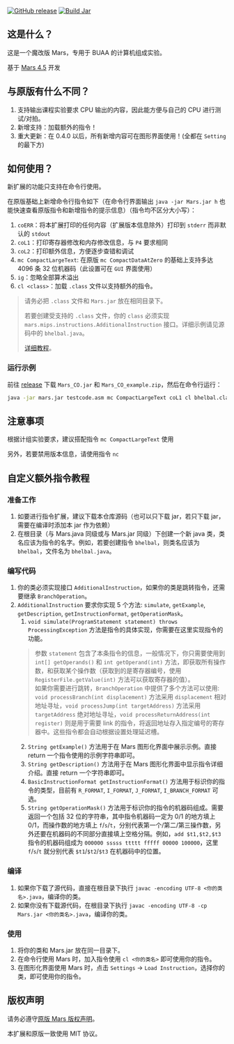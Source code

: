 [![GitHub release](https://img.shields.io/github/release/Toby-Shi-cloud/Mars-with-BUAA-CO-extension.svg)](https://GitHub.com/Toby-Shi-cloud/Mars-with-BUAA-CO-extension/releases/)
[![Build Jar](https://github.com/Toby-Shi-cloud/Mars-with-BUAA-CO-extension/actions/workflows/build.yml/badge.svg)](https://github.com/Toby-Shi-cloud/Mars-with-BUAA-CO-extension/actions/workflows/build.yml)

## 这是什么？

这是一个魔改版 Mars，专用于 BUAA 的计算机组成实验。

基于 [Mars 4.5](http://courses.missouristate.edu/KenVollmar/MARS/) 开发

## 与原版有什么不同？

1. 支持输出课程实验要求 CPU 输出的内容，因此能方便与自己的 CPU 进行测试/对拍。
2. 新增支持：加载额外的指令！
3. 重大更新：在 0.4.0 以后，所有新增内容可在图形界面使用！(全都在 `Setting` 的最下方)

## 如何使用？

新扩展的功能只支持在命令行使用。

在原版基础上新增命令行指令如下（在命令行界面输出 `java -jar Mars.jar h` 也能快速查看原版指令和新增指令的提示信息）（指令均不区分大小写）：

1. `coERR`：将本扩展打印的任何内容（扩展版本信息除外）打印到 `stderr` 而非默认的 `stdout`
2. `coL1`：打印寄存器修改和内存修改信息，与 `P4` 要求相同
3. `coL2`：打印额外信息，方便逐步查错和调试
4. `mc CompactLargeText`: 在原版 `mc CompactDataAtZero` 的基础上支持多达 $4096$ 条 $32$ 位机器码（此设置可在 `GUI` 界面使用）
5. `ig`：忽略全部算术溢出
6. `cl <class>`：加载 `.class` 文件以支持额外的指令。
> 请务必把 `.class` 文件和 `Mars.jar` 放在相同目录下。
> 
> 若要创建受支持的 `.class` 文件，你的 `class` 必须实现 `mars.mips.instructions.AdditionalInstruction` 接口。详细示例请见源码中的 `bhelbal.java`。
>
> [详细教程](#自定义额外指令教程)。

### 运行示例

前往 [release](https://GitHub.com/Toby-Shi-cloud/Mars-with-BUAA-CO-extension/releases/) 下载 `Mars_CO.jar` 和 `Mars_CO_example.zip`，然后在命令行运行：

```sh
java -jar mars.jar testcode.asm mc CompactLargeText coL1 cl bhelbal.class ig
```

## 注意事项

根据计组实验要求，建议搭配指令 `mc CompactLargeText` 使用

另外，若要禁用版本信息，请使用指令 `nc`

## 自定义额外指令教程

### 准备工作

1. 如要进行指令扩展，建议下载本仓库源码（也可以只下载 jar，若只下载 jar，需要在编译时添加本 jar 作为依赖）
2. 在根目录（与 Mars.java 同级或与 Mars.jar 同级）下创建一个新 java 类，类名应该为指令的名字。例如，若要创建指令 `bhelbal`，则类名应该为 `bhelbal`，文件名为 `bhelbal.java`。

### 编写代码

1. 你的类必须实现接口 `AdditionalInstruction`，如果你的类是跳转指令，还需要继承 `BranchOperation`。
2. `AdditionalInstruction` 要求你实现 5 个方法: `simulate`, `getExample`, `getDescription`, `getInstructionFormat`, `getOperationMask`。
   1. `void simulate(ProgramStatement statement) throws ProcessingException` 方法是指令的具体实现，你需要在这里实现指令的功能。
    > 参数 `statement` 包含了本条指令的信息，一般情况下，你只需要使用到 `int[] getOperands()` 和 `int getOperand(int)` 方法，即获取所有操作数，和获取某个操作数（获取到的是寄存器编号，使用 `RegisterFile.getValue(int)` 方法可以获取寄存器的值）。  
    > 如果你需要进行跳转，`BranchOperation` 中提供了多个方法可以使用: `void processBranch(int displacement)` 方法采用 `displacement` 相对地址寻址，`void processJump(int targetAddress)` 方法采用 `targetAddress` 绝对地址寻址，`void processReturnAddress(int register)` 则是用于需要 link 的指令，将返回地址存入指定编号的寄存器中。这些指令都会自动根据设置处理延迟槽。
   2. `String getExample()` 方法用于在 Mars 图形化界面中展示示例。直接 return 一个指令使用的示例字符串即可。
   3. `String getDescription()` 方法用于在 Mars 图形化界面中显示指令详细介绍。直接 return 一个字符串即可。
   4. `BasicInstructionFormat getInstructionFormat()` 方法用于标识你的指令的类型，目前有 `R_FORMAT`, `I_FORMAT`, `J_FORMAT`, `I_BRANCH_FORMAT` 可选。
   5. `String getOperationMask()` 方法用于标识你的指令的机器码组成。需要返回一个包括 32 位的字符串，其中指令机器码一定为 0/1 的地方填上 0/1，而操作数的地方填上 `f`/`s`/`t`，分别代表第一个/第二/第三操作数，另外还要在机器码的不同部分直接填上空格分隔。例如，`add $t1,$t2,$t3` 指令的机器码组成为 `000000 sssss ttttt fffff 00000 100000`，这里 `f`/`s`/`t` 就分别代表 `$t1`/`$t2`/`$t3` 在机器码中的位置。

### 编译

1. 如果你下载了源代码，直接在根目录下执行 `javac -encoding UTF-8 <你的类名>.java`，编译你的类。
2. 如果你没有下载源代码，在根目录下执行 `javac -encoding UTF-8 -cp Mars.jar <你的类名>.java`，编译你的类。

### 使用

1. 将你的类和 Mars.jar 放在同一目录下。
2. 在命令行使用 Mars 时，加入指令使用 `cl <你的类名>` 即可使用你的指令。
3. 在图形化界面使用 Mars 时，点击 `Settings` -> `Load Instruction`，选择你的类，即可使用你的指令。

## 版权声明

请务必遵守[原版 Mars 版权声明](MARSlicense.txt)。

本扩展和原版一致使用 MIT 协议。
